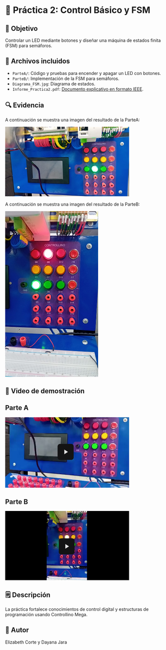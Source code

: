 # 📗 Práctica 2: Control Básico y FSM

## 🎯 Objetivo
Controlar un LED mediante botones y diseñar una máquina de estados finita (FSM) para semáforos.

## 📂 Archivos incluidos
- `ParteA/`: Código y pruebas para encender y apagar un LED con botones.
- `ParteB/`: Implementación de la FSM para semáforos.
- `Diagrama_FSM.jpg`: Diagrama de estados.
- `Informe_Practica2.pdf`: [Documento explicativo en formato IEEE](/Informe_practicas.pdf).

## 🔍 Evidencia

A continuación se muestra una imagen del resultado de la ParteA:

<img src="Evidencias/parteA.jpeg" alt="ParteA" width="400" />

A continuación se muestra una imagen del resultado de la ParteB:

<img src="Evidencias/parteB.jpeg" alt="ParteB" width="300" />

## 🎥 Video de demostración

## Parte A

<a href="https://drive.google.com/file/d/1dom4wn0lrkgUOZ0CJy1oOZqwY2UC9jc7/view?usp=sharing">
  <img src="Evidencias/miniatura1.png" alt="Ver video" width="400" />
</a>

## Parte B

<a href="https://drive.google.com/file/d/1al47-uy2EHmxWiRenUXsas-BWCNz9qG5/view?usp=sharing">
  <img src="Evidencias/miniatura2.png" alt="Ver video" width="400" />
</a>

## 🗒️ Descripción
La práctica fortalece conocimientos de control digital y estructuras de programación usando Controllino Mega.

## 👤 Autor
Elizabeth Corte y Dayana Jara
